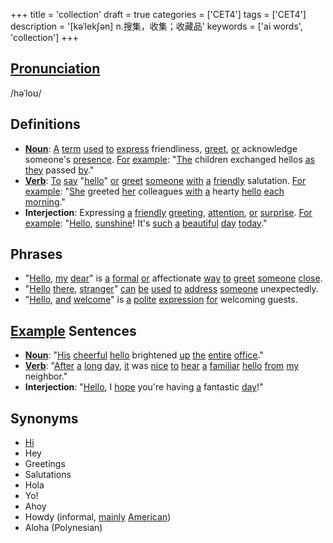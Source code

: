 +++
title = 'collection'
draft = true
categories = ['CET4']
tags = ['CET4']
description = '[kəˈlek∫ən] n.搜集，收集；收藏品'
keywords = ['ai words', 'collection']
+++

## [Pronunciation](/post/pronunciation/)
/həˈloʊ/

## Definitions
- **[Noun](/post/noun/)**: [A](/post/a/) [term](/post/term/) [used](/post/used/) [to](/post/to/) [express](/post/express/) friendliness, [greet](/post/greet/), [or](/post/or/) acknowledge someone's [presence](/post/presence/). [For](/post/for/) [example](/post/example/): "[The](/post/the/) children exchanged hellos [as](/post/as/) [they](/post/they/) passed [by](/post/by/)."
- **[Verb](/post/verb/)**: [To](/post/to/) [say](/post/say/) "[hello](/post/hello/)" [or](/post/or/) [greet](/post/greet/) [someone](/post/someone/) [with](/post/with/) [a](/post/a/) [friendly](/post/friendly/) salutation. [For](/post/for/) [example](/post/example/): "[She](/post/she/) greeted [her](/post/her/) colleagues [with](/post/with/) [a](/post/a/) hearty [hello](/post/hello/) [each](/post/each/) [morning](/post/morning/)."
- **Interjection**: Expressing [a](/post/a/) [friendly](/post/friendly/) [greeting](/post/greeting/), [attention](/post/attention/), [or](/post/or/) [surprise](/post/surprise/). [For](/post/for/) [example](/post/example/): "[Hello](/post/hello/), [sunshine](/post/sunshine/)! It's [such](/post/such/) [a](/post/a/) [beautiful](/post/beautiful/) [day](/post/day/) [today](/post/today/)."

## Phrases
- "[Hello](/post/hello/), [my](/post/my/) [dear](/post/dear/)" is [a](/post/a/) [formal](/post/formal/) [or](/post/or/) affectionate [way](/post/way/) [to](/post/to/) [greet](/post/greet/) [someone](/post/someone/) [close](/post/close/).
- "[Hello](/post/hello/) [there](/post/there/), [stranger](/post/stranger/)" [can](/post/can/) [be](/post/be/) [used](/post/used/) [to](/post/to/) [address](/post/address/) [someone](/post/someone/) unexpectedly.
- "[Hello](/post/hello/), [and](/post/and/) [welcome](/post/welcome/)" is [a](/post/a/) [polite](/post/polite/) [expression](/post/expression/) [for](/post/for/) welcoming guests.

## [Example](/post/example/) Sentences
- **[Noun](/post/noun/)**: "[His](/post/his/) [cheerful](/post/cheerful/) [hello](/post/hello/) brightened [up](/post/up/) [the](/post/the/) [entire](/post/entire/) [office](/post/office/)."
- **[Verb](/post/verb/)**: "[After](/post/after/) [a](/post/a/) [long](/post/long/) [day](/post/day/), [it](/post/it/) was [nice](/post/nice/) [to](/post/to/) [hear](/post/hear/) [a](/post/a/) [familiar](/post/familiar/) [hello](/post/hello/) [from](/post/from/) [my](/post/my/) neighbor."
- **Interjection**: "[Hello](/post/hello/), I [hope](/post/hope/) you're having [a](/post/a/) fantastic [day](/post/day/)!"

## Synonyms
- [Hi](/post/hi/)
- Hey
- Greetings
- Salutations
- Hola
- Yo!
- Ahoy
- Howdy (informal, [mainly](/post/mainly/) [American](/post/american/))
- Aloha (Polynesian)
